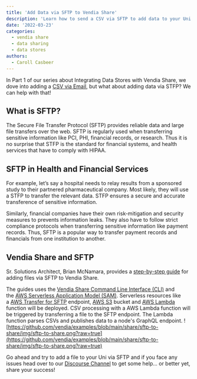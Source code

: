 ```yaml
---
title: 'Add Data via SFTP to Vendia Share'
description: 'Learn how to send a CSV via SFTP to add data to your Uni App with Vendia.'
date: '2022-03-23'
categories:
  - vendia share
  - data sharing
  - data stores
authors:
  - Caroll Casbeer
---
```


In Part 1 of our series about Integrating Data Stores with Vendia Share, we dove into adding a [CSV via Email](https://www.vendia.net/blog/add-csv-to-vendia-share), but what about adding data via STFP? We can help with that!

## What is SFTP?

The Secure File Transfer Protocol (SFTP) provides reliable data and large file transfers over the web. SFTP is regularly used when transferring sensitive information like PCI, PHI, financial records, or research. Thus it is no surprise that STFP is the standard for financial systems, and health services that have to comply with HIPAA.

## SFTP in Health and Financial Services

For example, let’s say a hospital needs to relay results from a sponsored study to their partnered pharmaceutical company. Most likely, they will use a STFP to transfer the relevant data. STFP ensures a secure and accurate transference of sensitive information.

Similarly, financial companies have their own risk-mitigation and security measures to prevents information leaks. They also have to follow strict compliance protocols when transferring sensitive information like payment records. Thus, SFTP is a popular way to transfer payment records and financials from one institution to another.

## Vendia Share and SFTP

Sr. Solutions Architect, Brian McNamara, provides a [step-by-step guide](https://github.com/vendia/examples/tree/main/share/sftp-to-share) for adding files via SFTP to Vendia Share.

The guides uses the [Vendia Share Command Line Interface (CLI)](https://vendia.net/docs/share/cli) and the [AWS Serverless Application Model (SAM)](https://docs.aws.amazon.com/serverless-application-model/latest/developerguide/what-is-sam.html). Serverless resources like a [AWS Transfer for SFTP](https://aws.amazon.com/aws-transfer-family/) endpoint, [AWS S3](https://aws.amazon.com/s3/) bucket and [AWS Lambda](https://aws.amazon.com/lambda/) function will be deployed. CSV processing with a AWS Lambda function will be triggered by transferring a file to the SFTP endpoint. The Lambda function parses CSVs and publishes data to a node's GraphQL endpoint.
![https://github.com/vendia/examples/blob/main/share/sftp-to-share/img/sftp-to-share.png?raw=true](https://github.com/vendia/examples/blob/main/share/sftp-to-share/img/sftp-to-share.png?raw=true)

Go ahead and try to add a file to your Uni via SFTP and if you face any issues head over to our [Discourse Channel](https://community.vendia.net) to get some help... or better yet, share your success!
